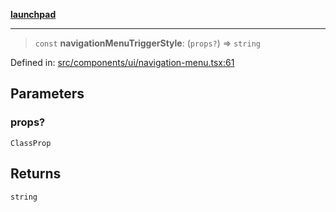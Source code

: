 [**launchpad**](index.md)

***

> `const` **navigationMenuTriggerStyle**: (`props?`) => `string`

Defined in: [src/components/ui/navigation-menu.tsx:61](https://github.com/victorbratov/launchpad/blob/76a3946e066bd4867b4d8959b0de6dc2965f2137/src/components/ui/navigation-menu.tsx#L61)

## Parameters

### props?

`ClassProp`

## Returns

`string`
